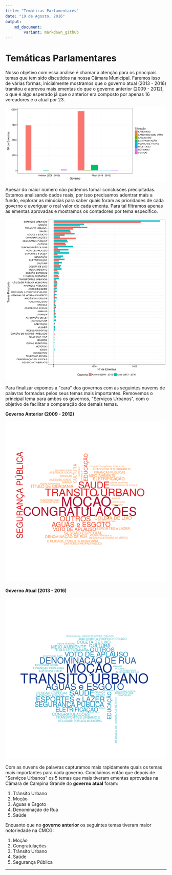 ```yaml
---
title: "Temáticas Parlamentares"
date: "19 de Agosto, 2016"
output: 
    md_document:
        variant: markdown_github
---
```


# Temáticas Parlamentares



Nosso objetivo com essa análise é chamar a atenção para os principais temas que tem sido discutidos na nossa Câmara Municipal. Faremos isso de várias formas, inicialmente mostramos que o governo atual (2013 - 2016) tramitou e aprovou mais ementas do que o governo anterior (2009 - 2012), o que é algo esperado já que o anterior era composto por apenas 16 vereadores e o atual por 23. 

![plot of chunk ementas_per_govern](figure/ementas_per_govern-1.png)

Apesar do maior número não podemos tomar conclusões precipitadas. Estamos analisando dados reais, por isso precisamos adentrar mais a fundo, explorar as minúcias para saber quais foram as prioridades de cada governo e averiguar o real valor de cada ementa. Para tal filtramos apenas as ementas aprovadas e mostramos os contadores por tema específico.

![plot of chunk theme_per_govern](figure/theme_per_govern-1.png)

Para finalizar expomos a "cara" dos governos com as seguintes nuvems de palavras formadas pelos seus temas mais importantes. Removemos o principal tema para ambos os governos, "Serviços Urbanos", com o objetivo de facilitar a comparação dos demais temas.

**Governo Anterior (2009 - 2012)**

![plot of chunk wordcloud_govern_past](figure/wordcloud_govern_past-1.png)

**Governo Atual (2013 - 2016)**

![plot of chunk wordcloud_govern_cur](figure/wordcloud_govern_cur-1.png)

Com as nuvens de palavras capturamos mais rapidamente quais os temas mais importantes para cada governo. Concluimos então que depois de "Serviços Urbanos" os 5 temas que mais tiveram ementas aprovadas na Cãmara de Campina Grande do **governo atual** foram: 

1. Trânsito Urbano
2. Moção
3. Aguas e Esgoto
4. Denominação de Rua
5. Saúde

Enquanto que no **governo anterior** os seguintes temas tiveram maior notoriedade na CMCG: 

1. Moção
2. Congratulações
3. Trânsito Urbano
4. Saúde
5. Segurança Pública

---
